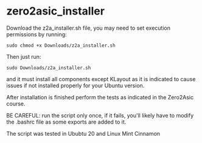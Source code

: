 # zero2asic_installer
Download the z2a_installer.sh file, you may need to set execution permissions by running:

```
sudo chmod +x Downloads/z2a_installer.sh
```

Then just run:

```
sudo Downloads/z2a_installer.sh
```

and it must install all components except KLayout as it is indicated to cause issues if not installed properly for your Ubuntu version.

After installation is finished perform the tests as indicated in the Zero2Asic course.

BE CAREFUL: run the script only once, if it fails, you'll likely have to modify the .bashrc file as some exports are added to it.

The script was tested in Ububtu 20 and Linux Mint Cinnamon
